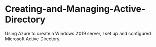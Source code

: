 # Creating-and-Managing-Active-Directory
Using Azure to create a Windows 2019 server, I set up and configured Microsoft Active Directory.
